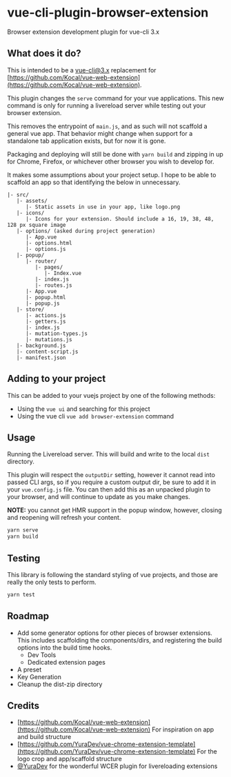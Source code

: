 # vue-cli-plugin-browser-extension
Browser extension development plugin for vue-cli 3.x

## What does it do?
This is intended to be a vue-cli@3.x replacement for [https://github.com/Kocal/vue-web-extension](https://github.com/Kocal/vue-web-extension).

This plugin changes the `serve` command for your vue applications.
This new command is only for running a livereload server while testing out your browser extension.

This removes the entrypoint of `main.js`, and as such will not scaffold a general vue app.
That behavior might change when support for a standalone tab application exists, but for now it is gone.

Packaging and deploying will still be done with `yarn build` and zipping in up for Chrome, Firefox, or whichever other browser you wish to develop for.

It makes some assumptions about your project setup.
I hope to be able to scaffold an app so that identifying the below in unnecessary.

```
|- src/
   |- assets/
      |- Static assets in use in your app, like logo.png
   |- icons/
      |- Icons for your extension. Should include a 16, 19, 38, 48, 128 px square image
   |- options/ (asked during project generation)
      |- App.vue
      |- options.html
      |- options.js
   |- popup/
      |- router/
         |- pages/
            |- Index.vue
         |- index.js
         |- routes.js
      |- App.vue
      |- popup.html
      |- popup.js
   |- store/
      |- actions.js
      |- getters.js
      |- index.js
      |- mutation-types.js
      |- mutations.js
   |- background.js
   |- content-script.js
   |- manifest.json
```

## Adding to your project

This can be added to your vuejs project by one of the following methods:

- Using the `vue ui` and searching for this project
- Using the vue cli `vue add browser-extension` command

## Usage
Running the Livereload server.
This will build and write to the local `dist` directory.

This plugin will respect the `outputDir` setting, however it cannot read into passed CLI args, so if you require a custom output dir, be sure to add it in your `vue.config.js` file.
You can then add this as an unpacked plugin to your browser, and will continue to update as you make changes.

**NOTE:** you cannot get HMR support in the popup window, however, closing and reopening will refresh your content.

```sh
yarn serve
yarn build
```


## Testing
This library is following the standard styling of vue projects, and those are really the only tests to perform.

```sh
yarn test
```

## Roadmap
- Add some generator options for other pieces of browser extensions. This includes scaffolding the components/dirs, and registering the build options into the build time hooks.
  - Dev Tools
  - Dedicated extension pages
- A preset
- Key Generation
- Cleanup the dist-zip directory

## Credits
- [https://github.com/Kocal/vue-web-extension](https://github.com/Kocal/vue-web-extension) For inspiration on app and build structure
- [https://github.com/YuraDev/vue-chrome-extension-template](https://github.com/YuraDev/vue-chrome-extension-template) For the logo crop and app/scaffold structure
- [@YuraDev](https://github.com/YuraDev) for the wonderful WCER plugin for livereloading extensions
